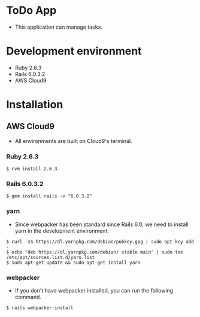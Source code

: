 # ToDo App
* This application can manage tasks.

# Development environment
* Ruby 2.6.3
* Rails 6.0.3.2
* AWS Cloud9

# Installation

## AWS Cloud9
* All environments are built on Cloud9's terminal.

### Ruby 2.6.3
```
$ rvm install 2.6.3
```

### Rails 6.0.3.2
```
$ gem install rails -v "6.0.3.2"
```

### yarn
* Since webpacker has been standard since Rails 6.0, we need to install yarn in the development environment.
```
$ curl -sS https://dl.yarnpkg.com/debian/pubkey.gpg | sudo apt-key add -
$ echo "deb https://dl.yarnpkg.com/debian/ stable main" | sudo tee /etc/apt/sources.list.d/yarn.list
$ sudo apt-get update && sudo apt-get install yarn
```

### webpacker
* If you don't have webpacker installed, you can run the following command.
```
$ rails webpacker:install
```